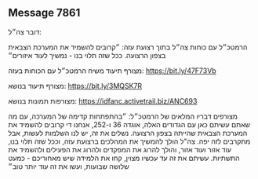## Message 7861

דובר צה״ל: 

הרמטכ״ל עם כוחות צה״ל בתוך רצועת עזה: ״קרובים להשמיד את המערכת הצבאית בצפון הרצועה. ככל שזה תלוי בנו - נמשיך לעוד איזורים״

מצורף תיעוד משיח הרמטכ״ל עם הכוחות בעזה: https://bit.ly/47F73Vb

מצורף תיעוד בנושא: https://bit.ly/3MQSK7R

מצורפות תמונות בנושא: https://idfanc.activetrail.biz/ANC693

מצורפים דבריו המלאים של הרמטכ״ל: ״בהתפתחות קדימה של המערכה, עם מה שאתם עשיתם כאן עם הגדודים האלה, אוגדה 36 ו-252, אנחנו די קרובים להשמיד את המערכת הצבאית שהייתה בצפון הרצועה. נשלים את זה, יש לנו השלמות לעשות, אבל מתקרבים לזה יפה. צה"ל הולך להמשיך את המהלכים ברצועת עזה, וככל שזה תלוי בנו, עוד אזור ועוד אזור, והולך להרוג את המפקדים ולהרוג את הפעילים ולהשמיד את התשתיות. עשיתם את זה עד עכשיו מצוין, קחו את הלמידה שיש מאחוריכם - כמעט שלושה שבועות, ועשו את זה עוד יותר טוב״


